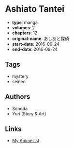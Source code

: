 # Ashiato Tantei

-   **type**: manga
-   **volumes**: 2
-   **chapters**: 12
-   **original-name**: あしあと探偵
-   **start-date**: 2016-09-24
-   **end-date**: 2016-09-24

## Tags

-   mystery
-   seinen

## Authors

-   Sonoda
-   Yuri (Story & Art)

## Links

-   [My Anime list](https://myanimelist.net/manga/104673/Ashiato_Tantei)
